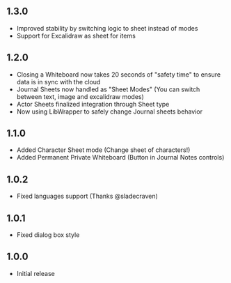 ## 1.3.0
* Improved stability by switching logic to sheet instead of modes
* Support for Excalidraw as sheet for items

## 1.2.0
* Closing a Whiteboard now takes 20 seconds of "safety time" to ensure data is in sync with the cloud
* Journal Sheets now handled as "Sheet Modes" (You can switch between text, image and excalidraw modes)
* Actor Sheets finalized integration through Sheet type
* Now using LibWrapper to safely change Journal sheets behavior

## 1.1.0
* Added Character Sheet mode (Change sheet of characters!)
* Added Permanent Private Whiteboard (Button in Journal Notes controls)

## 1.0.2
* Fixed languages support (Thanks @sladecraven)

## 1.0.1
* Fixed dialog box style

## 1.0.0
* Initial release